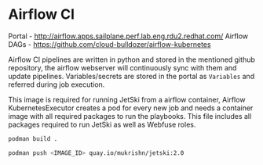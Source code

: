 # Airflow CI 

Portal - http://airflow.apps.sailplane.perf.lab.eng.rdu2.redhat.com/
Airflow DAGs - https://github.com/cloud-bulldozer/airflow-kubernetes 

Airflow CI pipelines are written in python and stored in the mentioned github repository, the airflow webserver will continuously sync with them and update pipelines. Variables/secrets are stored in the portal as `Variables` and referred during job execution. 
 
This image is required for running JetSki from a airflow container, Airflow KubernetesExecutor creates a pod for every new job and needs a container image with all required packages to run the playbooks. This file includes all packages required to run JetSki as well as Webfuse roles. 

```sh
podman build .

podman push <IMAGE_ID> quay.io/mukrishn/jetski:2.0
```
